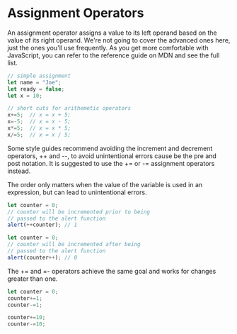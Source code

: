 # Assignment Operators

An assignment operator assigns a value to its left operand based on the value of its right operand.  We're not going to cover the advanced ones here, just the ones you'll use frequently. As you get more comfortable with JavaScript, you can refer to the reference guide on MDN and see the full list.

```javascript
// simple assignment
let name = "Joe";
let ready = false;
let x = 10;

// short cuts for arithemetic operators
x+=5;  // x = x + 5;
x=-5;  // x = x - 5;
x*=5;  // x = x * 5;
x/=5;  // x = x / 5;


```

Some style guides recommend avoiding the increment and decrement operators, ++ and --, to avoid unintentional errors cause be the pre and post notation. It is suggested to use the += or -= assignment operators instead.

The order only matters when the value of the variable is used in an expression, but can lead to unintentional errors.

```javascript
let counter = 0;
// counter will be incremented prior to being
// passed to the alert function
alert(++counter); // 1
```

```javascript
let counter = 0;
// counter will be incremented after being
// passed to the alert function
alert(counter++); // 0
```

The += and =- operators achieve the same goal and works for changes greater than one. 

```javascript
let counter = 0;
counter+=1;
counter-=1;

counter+=10;
counter-=10;
```

### 

